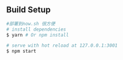 ## Build Setup

``` bash
#部署到now.sh 很方便
# install dependencies
$ yarn # Or npm install

# serve with hot reload at 127.0.0.1:3001
$ npm start

```
